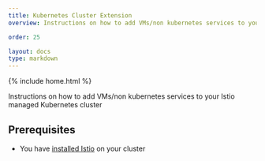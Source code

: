 ```yaml
---
title: Kubernetes Cluster Extension
overview: Instructions on how to add VMs/non kubernetes services to your Istio managed Kubernetes cluster

order: 25

layout: docs
type: markdown
---
```


{% include home.html %}

Instructions on how to add VMs/non kubernetes services to your Istio managed Kubernetes cluster

## Prerequisites

* You have [installed Istio](install-kubernetes.html) on your cluster
